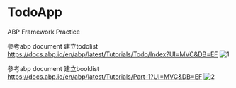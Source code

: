 # TodoApp
ABP Framework Practice

參考abp document 建立todolist
https://docs.abp.io/en/abp/latest/Tutorials/Todo/Index?UI=MVC&DB=EF
![1](https://github.com/estrella1734/TodoApp/assets/27874819/32ff5681-3e91-4e54-9e31-3b9ae7d5d8b5)

參考abp document 建立booklist
https://docs.abp.io/en/abp/latest/Tutorials/Part-1?UI=MVC&DB=EF
![2](https://github.com/estrella1734/TodoApp/assets/27874819/5ada877b-d3ce-4f55-ab16-f863fad4cf69)

